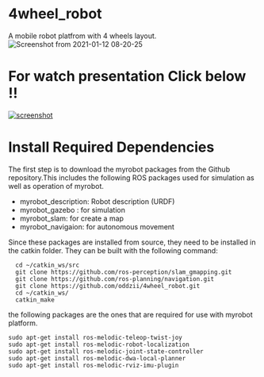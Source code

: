 # 4wheel_robot

A mobile robot platfrom with 4 wheels layout.
![Screenshot from 2021-01-12 08-20-25](https://user-images.githubusercontent.com/68624655/107174453-da4bae00-69fc-11eb-93ca-6029ceffd057.png)

# For watch presentation Click below !!
<p>
   <a target="_blank" rel="noopener noreferrer" href="https://www.canva.com/design/DAES-s6edVg/wbL7giU7Nh73_EDcSIsxaQ/view"><img src="https://user-images.githubusercontent.com/68624655/107232258-cb441a80-6a53-11eb-9397-5b1126d1c503.png" alt="screenshot" style="max-width:100%;">
   </a>
</p>


# Install Required Dependencies

The first step is to download the myrobot packages from the Github repository.This includes the following ROS packages used for simulation as well as operation of myrobot.

   - myrobot_description: Robot description (URDF)
   - myrobot_gazebo : for simulation
   - myrobot_slam: for create a map
   - myrobot_navigaion: for autonomous movement

Since these packages are installed from source, they need to be installed in the catkin folder. They can be built with the following command:

```
  cd ~/catkin_ws/src
  git clone https://github.com/ros-perception/slam_gmapping.git
  git clone https://github.com/ros-planning/navigation.git
  git clone https://github.com/oddzii/4wheel_robot.git
  cd ~/catkin_ws/
  catkin_make
```
the following packages are the ones that are required for use with myrobot platform.
```
sudo apt-get install ros-melodic-teleop-twist-joy 
sudo apt-get install ros-melodic-robot-localization
sudo apt-get install ros-melodic-joint-state-controller
sudo apt-get install ros-melodic-dwa-local-planner
sudo apt-get install ros-melodic-rviz-imu-plugin
```
